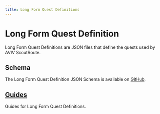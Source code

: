 ```yaml
---
title: Long Form Quest Definitions
---
```


# Long Form Quest Definition

Long Form Quest Definitions are JSON files that define the quests used by AVIV ScoutRoute.

## Schema

The Long Form Quest Definition JSON Schema is available on [GitHub](https://github.com/TaskarCenterAtUW/asr-quests/blob/main/schema/schema.json).

## [Guides](guides/index.md)

Guides for Long Form Quest Definitions.
